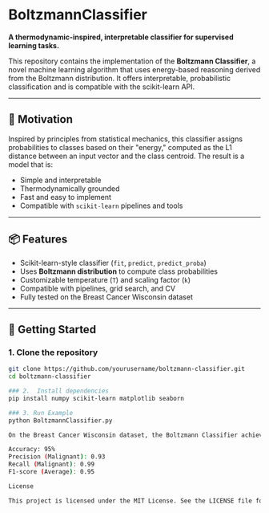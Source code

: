 # BoltzmannClassifier

**A thermodynamic-inspired, interpretable classifier for supervised learning tasks.**

This repository contains the implementation of the **Boltzmann Classifier**, a novel machine learning algorithm that uses energy-based reasoning derived from the Boltzmann distribution. It offers interpretable, probabilistic classification and is compatible with the scikit-learn API.

---

## 🧠 Motivation

Inspired by principles from statistical mechanics, this classifier assigns probabilities to classes based on their "energy," computed as the L1 distance between an input vector and the class centroid. The result is a model that is:

- Simple and interpretable
- Thermodynamically grounded
- Fast and easy to implement
- Compatible with `scikit-learn` pipelines and tools

---

## 📦 Features

- Scikit-learn-style classifier (`fit`, `predict`, `predict_proba`)
- Uses **Boltzmann distribution** to compute class probabilities
- Customizable temperature (`T`) and scaling factor (`k`)
- Compatible with pipelines, grid search, and CV
- Fully tested on the Breast Cancer Wisconsin dataset

---

## 🚀 Getting Started

### 1. Clone the repository

```bash
git clone https://github.com/yourusername/boltzmann-classifier.git
cd boltzmann-classifier

### 2.  Install dependencies
pip install numpy scikit-learn matplotlib seaborn

### 3. Run Example
python BoltzmannClassifier.py

On the Breast Cancer Wisconsin dataset, the Boltzmann Classifier achieves:

Accuracy: 95%
Precision (Malignant): 0.93
Recall (Malignant): 0.99
F1-score (Average): 0.95

License

This project is licensed under the MIT License. See the LICENSE file for details.



